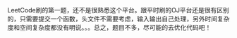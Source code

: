 LeetCode刷的第一题，还不是很熟悉这个平台。跟平时刷的OJ平台还是很有区别的，只需要提交一个函数，头文件不需要考虑，输入输出自己处理，另外时间复杂度和空间复杂度都没有明说。。。总之，题目不多，尽可能的去优化代码吧！
